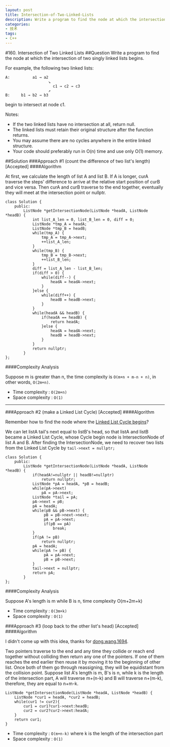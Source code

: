 ```yaml
---
layout: post
title: Intersection-of-Two-Linked-Lists
description: Write a program to find the node at which the intersection of two singly linked lists begins.
categories:
- 技术
tags:
- C++
---
```


#160. Intersection of Two Linked Lists
##Question
Write a program to find the node at which the intersection of two singly linked lists begins.

For example, the following two linked lists:

```
A:          a1 → a2
                   ↘
                     c1 → c2 → c3
                   ↗            
B:     b1 → b2 → b3
```

begin to intersect at node c1.


Notes:

* If the two linked lists have no intersection at all, return null.
* The linked lists must retain their original structure after the function returns.
* You may assume there are no cycles anywhere in the entire linked structure.
* Your code should preferably run in O(n) time and use only O(1) memory.

##Solution
###Approach #1 (count the difference of two list's length) [Accepted]
####Algorithm

At first, we calculate the length of list A and list B. 
If A is longer, curA traverse the steps' difference to arrive at the relative start position of curB and vice versa.
Then curA and curB traverse to the end together, eventually they will meet at the intersection point or nullptr.

```
class Solution {
    public:
        ListNode *getIntersectionNode(ListNode *headA, ListNode *headB) {
            int list_A_len = 0, list_B_len = 0, diff = 0;
            ListNode *tmp_A = headA;
            ListNode *tmp_B = headB;
            while(tmp_A) {
                tmp_A = tmp_A->next;
                ++list_A_len;
            }
            while(tmp_B) {
                tmp_B = tmp_B->next;
                ++list_B_len;
            }
            diff = list_A_len - list_B_len;
            if(diff > 0) {
                while(diff--) {
                    headA = headA->next;
                }
            }else {
                while(diff++) {
                    headB = headB->next;
                }
            }
            while(headA && headB) {
                if(headA == headB) {
                    return headA;
                }else {
                    headA = headA->next;
                    headB = headB->next;
                }
            }
            return nullptr;
        }
};
```
####Complexity Analysis

Suppose m is greater than n, the time complexity is ```O(m+n + m-n + n)```, in other words, ```O(2m+n)```.

* Time complexity : ```O(2m+n)```
* Space complexity : ```O(1)```

---

###Approach #2 (make a Linked List Cycle) [Accepted]
####Algorithm

Remember how to find the node where the [Linked List Cycle begins](https://leetcode.com/problems/linked-list-cycle-ii/)?

We can let listA tail's next equal to listB's head, so that listA and listB became a Linked List Cycle, whose Cycle begin node is IntersectionNode of list A and B.
After finding the IntersectionNode, we need to recover two lists from the Linked List Cycle by ```tail->next = nullptr;```

```
class Solution {
    public:
        ListNode *getIntersectionNode(ListNode *headA, ListNode *headB) {
            if(headA!=nullptr || headB!=nullptr)
                return nullptr;
            ListNode *pA = headA, *pB = headB;
            while(pA->next)
                pA = pA->next;
            ListNode *tail = pA;
            pA->next = pB;
            pA = headA;
            while(pB && pB->next) {
                 pB = pB->next->next;
                 pA = pA->next;
                 if(pB == pA)
                     break;
            }
            if(pA != pB)
                return nullptr;
            pA = headA;
            while(pA != pB) {
                 pA = pA->next;
                 pB = pB->next;
            }
            tail->next = nullptr;
            return pA;
        }
};
```

####Complexity Analysis

Suppose A's length is m while B is n, time complexity O(m+2m+k)

* Time complexity : ```O(3m+k)```
* Space complexity : ```O(1)```

###Approach #3 (loop back to the other list's head) [Accepted]
####Algorithm

I didn't come up with this idea, thanks for  [dong.wang.1694](https://leetcode.com/discuss/88940/simple-c-solution-5-lines).

Two pointers traverse to the end and any time they collide or reach end together without colliding then return any one of the pointers.
If one of them reaches the end earlier then reuse it by moving it to the beginning of other list.
Once both of them go through reassigning, they will be equidistant from the collision point.
Suppose list A's length is m, B's is n, while k is the length of the intersection part, A will traverse m+(n-k) and B will traverse n+(m-k), therefore, they are equal to n+m-k.

```
ListNode *getIntersectionNode(ListNode *headA, ListNode *headB) {
    ListNode *cur1 = headA, *cur2 = headB;
    while(cur1 != cur2){
        cur1 = cur1?cur1->next:headB;
        cur2 = cur2?cur2->next:headA;
    }
    return cur1;
}
```

* Time complexity : ```O(m+n-k)``` where k is the length of the intersection part
* Space complexity : ```O(1)```
